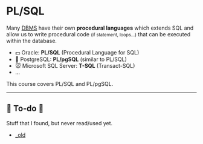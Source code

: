 # PL/SQL

<div class="row row-cols-md-2"><div>

Many [DBMS](../_knowledge/index.md) have their own **procedural languages** which extends SQL and allow us to write procedural code <small>(if statement, loops...)</small> that can be executed within the database.

* 💵 Oracle: **PL/SQL** (Procedural Language for SQL)
* 🍰 PostgreSQL: **PL/pgSQL** (similar to PL/SQL)
* 🐭 Microsoft SQL Server: **T-SQL** (Transact-SQL)
* ...

This course covers PL/SQL and PL/pgSQL.
</div><div>
</div></div>

<hr class="sep-both">

## 👻 To-do 👻

Stuff that I found, but never read/used yet.

<div class="row row-cols-md-2"><div>

* [_old](_old.md)
</div><div>


</div></div>